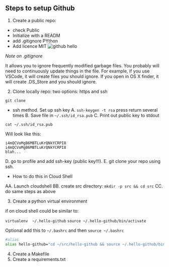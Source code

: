 ## Steps to setup Github

1.  Create a public repo:
  * check Public
  * Initialize with a READM
  * add .gitignore PYthon
  * Add licence MIT
![github hello](https://user-images.githubusercontent.com/58792/58992683-58739e00-87a0-11e9-9b77-2e13116c2d35.png)

*Note on .gitignore*

It allows you to ignore frequently modified garbage files.  You probably will need to continuously update things in the file.  For example, if you use VSCode, it will create files you should ignore.  If you open in OS X finder, it will create .DS_Store and you should ignore.

2.  Clone locally repo:  two options:  https and ssh

`git clone `

* ssh method.  Set up ssh key
A.  `ssh-keygen -t rsa` press return several times
B.  Save file in `~/.ssh/id_rsa.pub`
C.  Print out public key to stdout

```
cat ~/.ssh/id_rsa.pub
```

Will look like this:

```
i4mQCVoMgB6MBTLuKrQNkYCRPI8
i4mQCVoMgB6MBTLuKrQNkYCRPI8
blah...
```
D.  go to profile and add ssh-key (public key!!!).
E.  git clone your repo using ssh.

* How to do this in Cloud Shell

AA. Launch cloudshell
BB. create src directory: `mkdir -p src && cd src`
CC. do same steps as above



3.  Create a python virtual environment

if on cloud shell could be similar to:

```virtualenv  ~/.hello-github```
```source ~/.hello-github/bin/activate```

Optional add this to ```~/.bashrc``` and then ```source ~/.bashrc```

```bash
#alias
alias hello-github="cd ~/src/hello-github && source ~/.hello-github/bin/activate"

```


4.  Create a Makefile
5.  Create a requirements.txt

